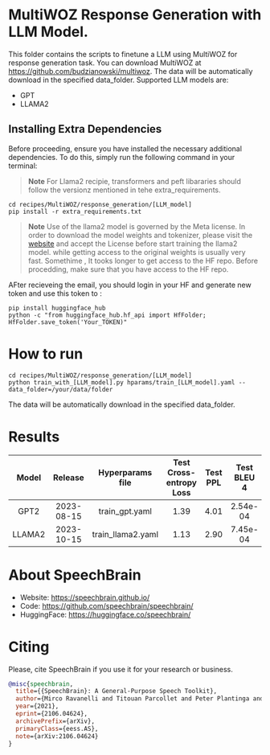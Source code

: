 # MultiWOZ Response Generation with LLM Model.
This folder contains the scripts to finetune a LLM using MultiWOZ for response generation task.
You can download MultiWOZ at https://github.com/budzianowski/multiwoz.
The data will be automatically download in the specified data_folder.
Supported LLM models are:
 - GPT
 - LLAMA2


## Installing Extra Dependencies

Before proceeding, ensure you have installed the necessary additional dependencies. To do this, simply run the following command in your terminal:
> **Note**
> For Llama2 recipie, transformers and peft libararies should follow the versionz mentioned in tehe extra_requirements.

```
cd recipes/MultiWOZ/response_generation/[LLM_model]
pip install -r extra_requirements.txt
```
> **Note**
> Use of the llama2 model is governed by the Meta license. In order to download the model weights and tokenizer, please visit the [website](https://ai.meta.com/resources/models-and-libraries/llama-downloads/) and accept the License before start training the llama2 model.  while getting access to the original weights is usually very fast. Somethime , It tooks longer to get access to the HF repo. Before procedding, make sure that you have access to the HF repo.

AFter recieveing the email, you should login in your HF and generate new token and use this token to :
```
pip install huggingface_hub
python -c "from huggingface_hub.hf_api import HfFolder; HfFolder.save_token('Your_TOKEN)"
```

# How to run
```
cd recipes/MultiWOZ/response_generation/[LLM_model]
python train_with_[LLM_model].py hparams/train_[LLM_model].yaml --data_folder=/your/data/folder
```
The data will be automatically download in the specified data_folder.


# Results

| Model | Release | Hyperparams file | Test Cross-entropy Loss | Test PPL | Test BLEU 4| HuggingFace link | Full model link | GPUs |
|:-------------:|:-------------:|:---------------------------:| :-----:| :-----:| :-----:| :-----:| :--------:|:--------:|
| GPT2 | 2023-08-15 | train_gpt.yaml |  1.39 |  4.01 | 2.54e-04 |[model](https://huggingface.co/speechbrain/MultiWOZ-GPT-Response_Generation) | [model](https://www.dropbox.com/sh/vm8f5iavohr4zz9/AACrkOxXuxsrvJy4Cjpih9bQa?dl=0) | 1xV100 16GB |
| LLAMA2 | 2023-10-15 | train_llama2.yaml |  1.13 |  2.90 | 7.45e-04 |[model](https://huggingface.co/speechbrain/MultiWOZ-Llama2-Response_Generation) | [model](https://www.dropbox.com/sh/d093vsje1d7ijj9/AAA-nHEd_MwNEFJfBGLmXxJra?dl=0) | 1xV100 16GB |




# **About SpeechBrain**
- Website: https://speechbrain.github.io/
- Code: https://github.com/speechbrain/speechbrain/
- HuggingFace: https://huggingface.co/speechbrain/

# **Citing**
Please, cite SpeechBrain if you use it for your research or business.

```bibtex
@misc{speechbrain,
  title={{SpeechBrain}: A General-Purpose Speech Toolkit},
  author={Mirco Ravanelli and Titouan Parcollet and Peter Plantinga and Aku Rouhe and Samuele Cornell and Loren Lugosch and Cem Subakan and Nauman Dawalatabad and Abdelwahab Heba and Jianyuan Zhong and Ju-Chieh Chou and Sung-Lin Yeh and Szu-Wei Fu and Chien-Feng Liao and Elena Rastorgueva and François Grondin and William Aris and Hwidong Na and Yan Gao and Renato De Mori and Yoshua Bengio},
  year={2021},
  eprint={2106.04624},
  archivePrefix={arXiv},
  primaryClass={eess.AS},
  note={arXiv:2106.04624}
}
```
